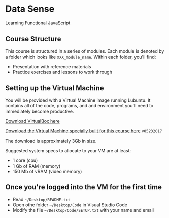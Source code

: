 # Data Sense
Learning Functional JavaScript


## Course Structure
This course is structured in a series of modules.
Each module is denoted by a folder which looks like `XXX_module_name`.
Within each folder, you'll find:
  - Presentation with reference materials
  - Practice exercises and lessons to work through
 
## Setting up the Virtual Machine
You will be provided with a Virtual Machine image running Lubuntu.
It contains all of the code, programs, and and environment you'll need to immediately become productive.

[Download VirtualBox here](https://www.virtualbox.org/wiki/Downloads)

[Download the Virtual Machine specially built for this course here](https://drive.google.com/open?id=0BwkMe7DRbc4vV1pPaTcwLW1FYjQ) `v05232017`

The download is approximately 3Gb in size.


Suggested system specs to allocate to your VM are at least:
  - 1 core (cpu)
  - 1 Gb of RAM (memory)
  - 150 Mb of vRAM (video memory)

## Once you're logged into the VM for the first time

- Read `~/Desktop/README.txt`
- Open othe folder `~/Desktop/Code` in Visual Studio Code
- Modify the file `~/Desktop/Code/SETUP.txt` with your name and email